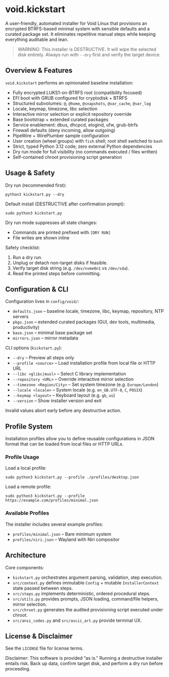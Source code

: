 # void.kickstart

A user-friendly, automated installer for Void Linux that provisions an encrypted BTRFS-based minimal system with sensible defaults and a curated package set. It eliminates repetitive manual steps while keeping everything auditable and lean.

> WARNING: This installer is DESTRUCTIVE. It will wipe the selected disk entirely. Always run with `--dry` first and verify the target device.

## Overview & Features

`void.kickstart` performs an opinionated baseline installation:

- Fully encrypted LUKS1-on-BTRFS root (compatibility focused)
- EFI boot with GRUB configured for cryptodisk + BTRFS
- Structured subvolumes: `@`, `@home`, `@snapshots`, `@var_cache`, `@var_log`
- Locale, keymap, timezone, libc selection
- Interactive mirror selection or explicit repository override
- Base bootstrap + extended curated packages
- Service enablement: dbus, dhcpcd, elogind, ufw, grub-btrfs
- Firewall defaults (deny incoming, allow outgoing)
- PipeWire + WirePlumber sample configuration
- User creation (wheel groups) with `fish` shell; root shell switched to `bash`
- Strict, typed Python 3.12 code; zero external Python dependencies
- Dry run mode for full visibility (no commands executed / files written)
- Self-contained chroot provisioning script generation

## Usage & Safety

Dry run (recommended first):
```
python3 kickstart.py --dry
```

Default install (DESTRUCTIVE after confirmation prompt):
```
sudo python3 kickstart.py
```

Dry run mode suppresses all state changes:
- Commands are printed prefixed with `[DRY RUN]`
- File writes are shown inline

Safety checklist:
1. Run a dry run.
2. Unplug or detach non-target disks if feasible.
3. Verify target disk string (e.g. `/dev/nvme0n1` vs `/dev/sda`).
4. Read the printed steps before committing.

## Configuration & CLI

Configuration lives in `config/void/`:
- `defaults.json` – baseline locale, timezone, libc, keymap, repository, NTP servers
- `pkgs.json` – extended curated packages (GUI, dev tools, multimedia, productivity)
- `base.json` – minimal base package set
- `mirrors.json` – mirror metadata

CLI options (`kickstart.py`):
- `--dry` – Preview all steps only
- `--profile <source>` – Load installation profile from local file or HTTP URL
- `--libc <glibc|musl>` – Select C library implementation
- `--repository <URL>` – Override interactive mirror selection
- `--timezone <Region/City>` – Set system timezone (e.g. `Europe/London`)
- `--locale <locale>` – System locale (e.g. `en_GB.UTF-8`, `C`, `POSIX`)
- `--keymap <layout>` – Keyboard layout (e.g. `gb`, `us`)
- `--version` – Show installer version and exit

Invalid values abort early before any destructive action.

## Profile System

Installation profiles allow you to define reusable configurations in JSON format that can be loaded from local files or HTTP URLs.

### Profile Usage

Load a local profile:
```
sudo python3 kickstart.py --profile ./profiles/desktop.json
```

Load a remote profile:
```
sudo python3 kickstart.py --profile https://example.com/profiles/minimal.json
```

### Available Profiles

The installer includes several example profiles:
- `profiles/minimal.json` – Bare minimum system
- `profiles/niri.json` – Wayland with Niri compositor

## Architecture

Core components:
- `kickstart.py` orchestrates argument parsing, validation, step execution.
- `src/context.py` defines immutable `Config` + mutable `InstallerContext` state passed between steps.
- `src/steps.py` implements deterministic, ordered procedural steps.
- `src/utils.py` provides prompts, JSON loading, command/file helpers, mirror selection.
- `src/chroot.py` generates the audited provisioning script executed under chroot.
- `src/ansi_codes.py` and `src/ascii_art.py` provide terminal UX.

## License & Disclaimer

See the `LICENSE` file for license terms.

Disclaimer: This software is provided “as is.” Running a destructive installer entails risk. Back up data, confirm target disk, and perform a dry run before proceeding.
